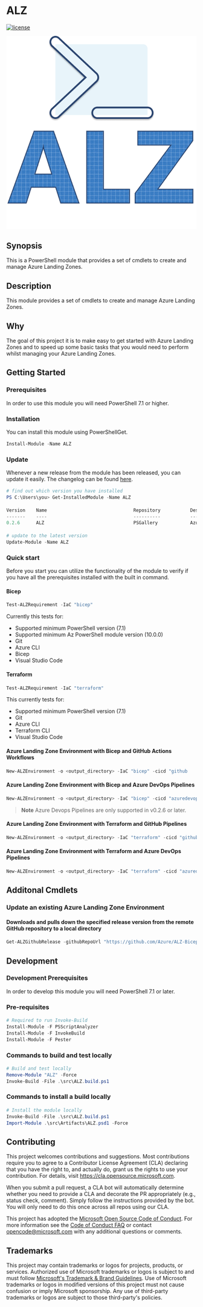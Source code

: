 # ALZ

[![license](https://img.shields.io/badge/License-MIT-purple.svg)](LICENSE)

![Logo](./docs/ALZLogo.png)

## Synopsis

This is a PowerShell module that provides a set of cmdlets to create and manage Azure Landing Zones.

## Description

This module provides a set of cmdlets to create and manage Azure Landing Zones.

## Why

The goal of this project it is to make easy to get started with Azure Landing Zones and to speed up some basic tasks that you would need to perform whilst managing your Azure Landing Zones.

## Getting Started

### Prerequisites

In order to use this module you will need PowerShell 7.1 or higher.

### Installation

You can install this module using PowerShellGet.

```powershell
Install-Module -Name ALZ
```

### Update

Whenever a new release from the module has been released, you can update it easily. The changelog can be found [here](/docs/CHANGELOG.md).

```powershell
# find out which version you have installed
PS C:\Users\you> Get-InstalledModule -Name ALZ

Version    Name                                Repository           Description
-------    ----                                ----------           -----------
0.2.6      ALZ                                 PSGallery            Azure Landing Zones Powershell Module

# update to the latest version
Update-Module -Name ALZ
```

### Quick start

Before you start you can utilize the functionality of the module to verify if you have all the prerequisites installed with the built in command.

#### Bicep

```powershell
Test-ALZRequirement -IaC "bicep"
```

Currently this tests for:

* Supported minimum PowerShell version (7.1)
* Supported minimum Az PowerShell module version (10.0.0)
* Git
* Azure CLI
* Bicep
* Visual Studio Code

#### Terraform

```powershell
Test-ALZRequirement -IaC "terraform"
```

This currently tests for:

* Supported minimum PowerShell version (7.1)
* Git
* Azure CLI
* Terraform CLI
* Visual Studio Code

#### Azure Landing Zone Environment with Bicep and GitHub Actions Workflows

```powershell
New-ALZEnvironment -o <output_directory> -IaC "bicep" -cicd "github
```

#### Azure Landing Zone Environment with Bicep and Azure DevOps Pipelines
```powershell
New-ALZEnvironment -o <output_directory> -IaC "bicep" -cicd "azuredevops"
```
> **Note**
> Azure Devops Pipelines are only supported in v0.2.6 or later.

#### Azure Landing Zone Environment with Terraform and GitHub Pipelines
```powershell
New-ALZEnvironment -o <output_directory> -IaC "terraform" -cicd "github"
```

#### Azure Landing Zone Environment with Terraform and Azure DevOps Pipelines
```powershell
New-ALZEnvironment -o <output_directory> -IaC "terraform" -cicd "azuredevops"
```

## Additonal Cmdlets

### Update an existing Azure Landing Zone Environment

#### Downloads and pulls down the specified release version from the remote GitHub repository to a local directory

```powershell
Get-ALZGithubRelease -githubRepoUrl "https://github.com/Azure/ALZ-Bicep" -releases "v0.14.0" -directoryForReleases "C:\Repos\ALZ\accelerator\upstream-releases\"
```

## Development

### Development Prerequisites

In order to develop this module you will need PowerShell 7.1 or later.

### Pre-requisites
```powershell
# Required to run Invoke-Build
Install-Module -F PSScriptAnalyzer
Install-Module -F InvokeBuild
Install-Module -F Pester
```

### Commands to build and test locally
```powershell
# Build and test locally
Remove-Module "ALZ" -Force
Invoke-Build -File .\src\ALZ.build.ps1
```

### Commands to install a build locally
```powershell
# Install the module locally
Invoke-Build -File .\src\ALZ.build.ps1
Import-Module .\src\Artifacts\ALZ.psd1 -Force
```

## Contributing

This project welcomes contributions and suggestions.  Most contributions require you to agree to a Contributor License Agreement (CLA) declaring that you have the right to, and actually do, grant us
the rights to use your contribution. For details, visit <https://cla.opensource.microsoft.com>.

When you submit a pull request, a CLA bot will automatically determine whether you need to provide a CLA and decorate the PR appropriately (e.g., status check, comment). Simply follow the instructions provided by the bot. You will only need to do this once across all repos using our CLA.

This project has adopted the [Microsoft Open Source Code of Conduct](https://opensource.microsoft.com/codeofconduct/).
For more information see the [Code of Conduct FAQ](https://opensource.microsoft.com/codeofconduct/faq/) or contact [opencode@microsoft.com](mailto:opencode@microsoft.com) with any additional questions or comments.

## Trademarks

This project may contain trademarks or logos for projects, products, or services. Authorized use of Microsoft trademarks or logos is subject to and must follow [Microsoft's Trademark & Brand Guidelines](https://www.microsoft.com/en-us/legal/intellectualproperty/trademarks/usage/general).
Use of Microsoft trademarks or logos in modified versions of this project must not cause confusion or imply Microsoft sponsorship.
Any use of third-party trademarks or logos are subject to those third-party's policies.
